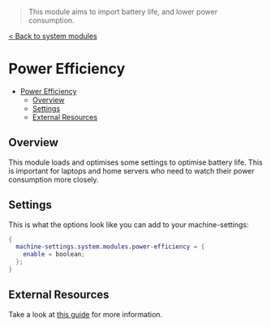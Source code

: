 > This module aims to import battery life, and lower power consumption. 

[< Back to system modules](../README.md)

# Power Efficiency

- [Power Efficiency](#power-efficiency)
  - [Overview](#overview)
  - [Settings](#settings)
  - [External Resources](#external-resources)

## Overview

This module loads and optimises some settings to optimise battery life. This is important for laptops and home servers who need to watch their power consumption more closely.

## Settings

This is what the options look like you can add to your machine-settings:

```Nix
{
  machine-settings.system.modules.power-efficiency = {
    enable = boolean;
  };
}
```

## External Resources
Take a look at [this guide](https://nixos.wiki/wiki/Laptop) for more information.

